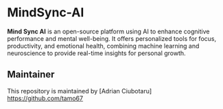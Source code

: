 # MindSync-AI
**Mind Sync AI** is an open-source platform using AI to enhance cognitive performance and mental well-being. It offers personalized tools for focus, productivity, and emotional health, combining machine learning and neuroscience to provide real-time insights for personal growth.

## Maintainer

This repository is maintained by [Adrian Ciubotaru] https://github.com/tamo67 
